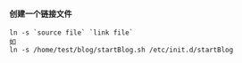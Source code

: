 #### 创建一个链接文件
	ln -s `source file` `link file`
	如
	ln -s /home/test/blog/startBlog.sh /etc/init.d/startBlog
	